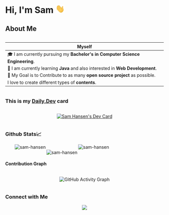 # Hi, I'm Sam <img src="./assets/Hi.gif" style="width:29px;">

## About Me

<div style="display:flex;flex-direction:row;flex-wrap:wrap;justify-content:center;align-items:center;">

Myself|
------|
🎓 I am currently pursuing my **Bachelor's in Computer Science Engineering**.   |
🌱 I am currently learning **Java** and also interested in **Web Development**. |
🎯 My Goal is to Contribute to as many **open source project** as possible.     |
I love to create different types of **contents**.                               |

</div>

### This is my [Daily.Dev](https://app.daily.dev/devcard) card

<div style="display:flex;flex-direction:row;flex-wrap:wrap;justify-content:center;align-items:center;">

<a href="https://app.daily.dev/samhansen"><img src="https://api.daily.dev/devcards/309b8fbde4e54feaa32b8e28a8b42372.png?r=pu0" width="400" alt="Sam Hansen's Dev Card"/></a>

</div>

### Github Stats📈

<div style="display:flex;flex-direction:row;flex-wrap:wrap;justify-content:center;align-items:center;">
    <img width="40%" src="https://github-readme-stats.vercel.app/api/top-langs?username=sam-hansen&show_icons=true&theme=dracula&title_color=ff8000&text_color=ffffff&bg_color=6a6a6a&locale=en&layout=compact&hide_border=true" alt="sam-hansen" />
    <img style="width:48%;" src="https://github-readme-stats.vercel.app/api?username=sam-hansen&show_icons=true&theme=dracula&title_color=ff8000&text_color=ffffff&bg_color=6a6a6a&locale=en&hide_border=true" alt="sam-hansen" />
    <img style="width:48%;" src="https://github-readme-streak-stats.herokuapp.com/?user=sam-hansen&theme=highcontrast&hide_border=true" alt="sam-hansen" />
</div>

<!--START_SECTION:activity-->

<!--END_SECTION:activity-->

#### Contribution Graph

<div style="display:flex;flex-direction:row;flex-wrap:wrap;justify-content:center;align-items:center;">

![GitHub Activity Graph](https://activity-graph.herokuapp.com/graph?username=sam-hansen&theme=dracula&hide_border=true)  

</div>

### Connect with Me

<div style="display:flex;flex-direction:row;flex-wrap:wrap;justify-content:center;align-items:center;">
    <img src="https://img.shields.io/github/followers/sam-hansen?style=social" />
</div>
